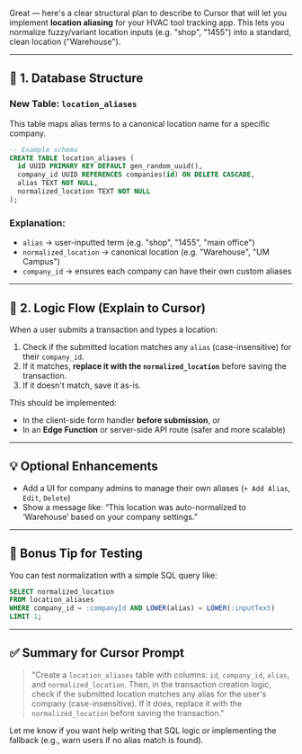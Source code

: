 Great — here's a clear structural plan to describe to Cursor that will let you implement **location aliasing** for your HVAC tool tracking app. This lets you normalize fuzzy/variant location inputs (e.g. "shop", "1455") into a standard, clean location ("Warehouse").

---

## 🧱 1. **Database Structure**

### **New Table: `location_aliases`**

This table maps alias terms to a canonical location name for a specific company.

```sql
-- Example schema
CREATE TABLE location_aliases (
  id UUID PRIMARY KEY DEFAULT gen_random_uuid(),
  company_id UUID REFERENCES companies(id) ON DELETE CASCADE,
  alias TEXT NOT NULL,
  normalized_location TEXT NOT NULL
);
```

### Explanation:

* `alias` → user-inputted term (e.g. "shop", "1455", "main office")
* `normalized_location` → canonical location (e.g. "Warehouse", "UM Campus")
* `company_id` → ensures each company can have their own custom aliases

---

## 🧠 2. **Logic Flow (Explain to Cursor)**

When a user submits a transaction and types a location:

1. Check if the submitted location matches any `alias` (case-insensitive) for their `company_id`.
2. If it matches, **replace it with the `normalized_location`** before saving the transaction.
3. If it doesn't match, save it as-is.

This should be implemented:

* In the client-side form handler **before submission**, or
* In an **Edge Function** or server-side API route (safer and more scalable)

---

## 💡 Optional Enhancements

* Add a UI for company admins to manage their own aliases (`+ Add Alias`, `Edit`, `Delete`)
* Show a message like: “This location was auto-normalized to ‘Warehouse’ based on your company settings.”

---

## 🧪 Bonus Tip for Testing

You can test normalization with a simple SQL query like:

```sql
SELECT normalized_location
FROM location_aliases
WHERE company_id = :companyId AND LOWER(alias) = LOWER(:inputText)
LIMIT 1;
```

---

## ✅ Summary for Cursor Prompt

> "Create a `location_aliases` table with columns: `id`, `company_id`, `alias`, and `normalized_location`. Then, in the transaction creation logic, check if the submitted location matches any alias for the user's company (case-insensitive). If it does, replace it with the `normalized_location` before saving the transaction."

Let me know if you want help writing that SQL logic or implementing the fallback (e.g., warn users if no alias match is found).
